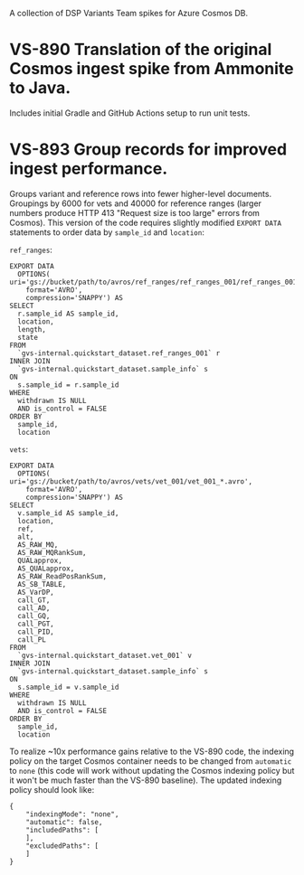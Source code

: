 A collection of DSP Variants Team spikes for Azure Cosmos DB.

# VS-890 Translation of the original Cosmos ingest spike from Ammonite to Java.

Includes initial Gradle and GitHub Actions setup to run unit tests.

# VS-893 Group records for improved ingest performance.

Groups variant and reference rows into fewer higher-level documents. Groupings by 6000 for vets and 40000 for reference
ranges (larger numbers produce HTTP 413 "Request size is too large" errors from Cosmos). This version of the code
requires slightly modified `EXPORT DATA` statements to order data by `sample_id` and `location`:

`ref_ranges`:

```
EXPORT DATA
  OPTIONS( uri='gs://bucket/path/to/avros/ref_ranges/ref_ranges_001/ref_ranges_001_*.avro',
    format='AVRO',
    compression='SNAPPY') AS
SELECT
  r.sample_id AS sample_id,
  location,
  length,
  state
FROM
  `gvs-internal.quickstart_dataset.ref_ranges_001` r
INNER JOIN
  `gvs-internal.quickstart_dataset.sample_info` s
ON
  s.sample_id = r.sample_id
WHERE
  withdrawn IS NULL
  AND is_control = FALSE
ORDER BY
  sample_id,
  location
```

`vets`:

```
EXPORT DATA
  OPTIONS( uri='gs://bucket/path/to/avros/vets/vet_001/vet_001_*.avro',
    format='AVRO',
    compression='SNAPPY') AS
SELECT
  v.sample_id AS sample_id,
  location,
  ref,
  alt,
  AS_RAW_MQ,
  AS_RAW_MQRankSum,
  QUALapprox,
  AS_QUALapprox,
  AS_RAW_ReadPosRankSum,
  AS_SB_TABLE,
  AS_VarDP,
  call_GT,
  call_AD,
  call_GQ,
  call_PGT,
  call_PID,
  call_PL
FROM
  `gvs-internal.quickstart_dataset.vet_001` v
INNER JOIN
  `gvs-internal.quickstart_dataset.sample_info` s
ON
  s.sample_id = v.sample_id
WHERE
  withdrawn IS NULL
  AND is_control = FALSE
ORDER BY
  sample_id,
  location
```

To realize ~10x performance gains relative to the VS-890 code, the indexing policy on the target Cosmos container needs
to be changed from `automatic` to `none` (this code will work without updating the Cosmos indexing policy but it won't
be much faster than the VS-890 baseline). The updated indexing policy should look like:

```
{
    "indexingMode": "none",
    "automatic": false,
    "includedPaths": [
    ],
    "excludedPaths": [
    ]
}
```
